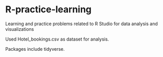 # R-practice-learning
Learning and practice problems related to R Studio for data analysis and visualizations

Used Hotel_bookings.csv as dataset for analysis. 

Packages include tidyverse.
